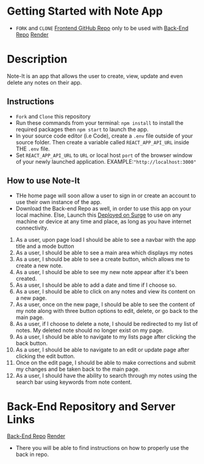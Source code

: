  # Getting Started with Note App


* `FORK` and `CLONE` [Frontend GitHub Repo](https://github.com/Gillesedgy/Module-4-Dashboard_Project) only to be used with [Back-End Repo](https://github.com/Gillesedgy/Dashboard-Server)
[Render](https://note-server-8ds8.onrender.com/)


# Description

Note-It is an app that allows the user to create, view, update and even delete any notes on their app.


## Instructions
* `Fork` and `Clone` this repository
* Run these commands from your terminal: `npm install` to install the required packages then `npm start` to launch the app.
* In your source code editor (i.e Code), create a `.env` file outside of your source folder. Then create a variable called `REACT_APP_API_URL` inside THE `.env` file.
* Set `REACT_APP_API_URL` to `URL` or local host `port` of the browser window of your newly launched application. EXAMPLE:`"http://localhost:3000"`

## How to use Note-It
* THe home page will soon allow a user to sign in or create an account to use their own instance of the app.
* Download the Back-end Repo as well, in order to use this app on your local machine. Else, Launch this [Deployed on Surge](furtive-quicksand.surge.sh) to use on any machine or device at any time and place, as long as you have internet connectivity.

1. As a user, upon page load I should be able to see a navbar with the app title and a mode button
2. As a user, I should be able to see a main area which displays my notes
3. As a user, I should be able to see a create button, which allows me to create a new note.
4. As a user, I should be able to see my new note appear after it's been created.
5. As a user, I should be able to add a date and time if I choose so.
6. As a user, I should be able to click on any notes and view its content on a new page.
7. As a user, once on the new page, I should be able to see the content of my note along with three button options to edit, delete, or go back to the main page.
8. As a user, if I choose to delete a note, I should be redirected to my list of notes. My deleted note should no longer exist on my page.
9. As a user, I should be able to navigate to my lists page after clicking the back button.
10. As a user, I should be able to navigate to an edit or update page after clicking the edit button.
11. Once on the edit page, I should be able to make corrections and submit my changes and be taken back to the main page.
12. As a user, I should have the ability to search through my notes using the search bar using keywords from note content.

# Back-End Repository and Server Links
[Back-End Repo](https://github.com/Gillesedgy/Dashboard-Server)
[Render](https://note-server-8ds8.onrender.com/)
* There you will be able to find instructions on how to properly use the back in repo.


